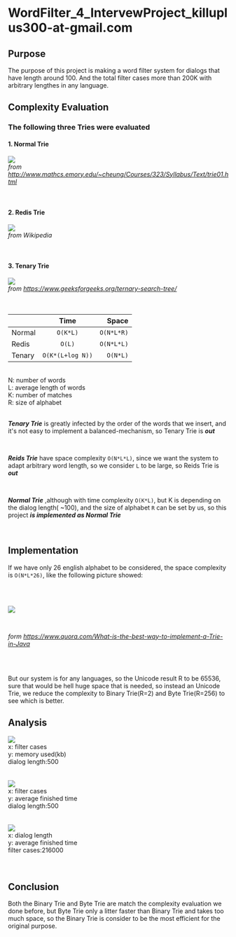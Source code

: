 # WordFilter_4_IntervewProject_killuplus300-at-gmail.com
## Purpose ##
The purpose of this project is making a word filter system for dialogs that have length around 100. And the total filter cases more than 200K with arbitrary lengthes in any language.  


## Complexity Evaluation ##
### The following three Tries were evaluated ###
#### 1. Normal Trie ####
![](https://i.imgur.com/BQ6VJ03.png) <br/>
*from http://www.mathcs.emory.edu/~cheung/Courses/323/Syllabus/Text/trie01.html*
<br/>
<br/>
<br/>
#### 2. Redis Trie ####
![](https://i.imgur.com/8LKCr0t.png) <br/>
*from Wikipedia*
<br/>
<br/>
<br/>
#### 3. Tenary Trie ####
![](https://i.imgur.com/Ky4ItGl.png) <br/>
*from https://www.geeksforgeeks.org/ternary-search-tree/*
<br/>
<br/>
<br/>

|               |Time             |Space       |
| ------------- |:---------------:|-----------:|
| Normal        | `O(K*L)`        | `O(N*L*R)` |
| Redis         | `O(L)`          | `O(N*L*L)` |
| Tenary        | `O(K*(L+log N))`| `O(N*L)`   |

<br/>
N: number of words<br/>
L: average length of words<br/>
K: number of matches<br/>
R: size of alphabet<br/>
<br/>

***Tenary Trie*** is greatly infected by the order of the words that we insert, and it's not easy to implement a balanced-mechanism, so Tenary Trie is ***out***

<br/>

***Reids Trie*** have space complexity `O(N*L*L)`, since we want the system to adapt arbitrary word length, so we consider `L` to be large, so Reids Trie is ***out***

<br/>

***Normal Trie*** ,although with time complexity `O(K*L)`, but K is depending on the dialog length( ~100), and the size of alphabet `R` can be set by us, so this project ***is implemented as Normal Trie***

<br/>

## Implementation ##
If we have only 26 english alphabet to be considered, the space complexity is `O(N*L*26)`, like the following picture showed:

<br/>
<br/>

![](https://i.imgur.com/HKZjU9d.png) 

<br/>

*form https://www.quora.com/What-is-the-best-way-to-implement-a-Trie-in-Java*

<br/>
<br/>

But our system is for any languages, so the Unicode result R to be 65536, sure that would be hell huge space that is needed, so instead an Unicode Trie, we reduce the complexity to Binary Trie(R=2) and Byte Trie(R=256) to see which is better.<br/>


## Analysis ##

![](https://i.imgur.com/yR8B93O.png) <br/>
x: filter cases<br/>
y: memory used(kb)<br/>
dialog length:500<br/>
<br/>
<br/>
![](https://i.imgur.com/HcpftLz.png) <br/>
x: filter cases<br/>
y: average finished time<br/>
dialog length:500<br/>
<br/>
<br/>
![](https://i.imgur.com/5EofnaC.png) <br/>
x: dialog length<br/>
y: average finished time<br/>
filter cases:216000<br/>
<br/>
<br/>

## Conclusion ##
Both the Binary Trie and Byte Trie are match the complexity evaluation we done before, but Byte Trie only a litter faster than Binary Trie and takes too much space, so the Binary Trie is consider to be the most efficient for the original purpose.
<br/>
<br/>
<br/>
